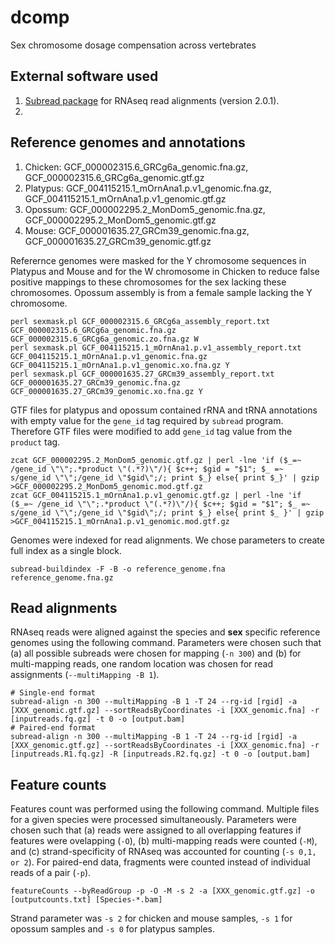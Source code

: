 # dcomp
Sex chromosome dosage compensation across vertebrates

## External software used

1. [Subread package](http://subread.sourceforge.net) for RNAseq read alignments (version 2.0.1).
2. 

## Reference genomes and annotations
1. Chicken: GCF_000002315.6_GRCg6a_genomic.fna.gz, GCF_000002315.6_GRCg6a_genomic.gtf.gz
2. Platypus: GCF_004115215.1_mOrnAna1.p.v1_genomic.fna.gz, GCF_004115215.1_mOrnAna1.p.v1_genomic.gtf.gz
3. Opossum: GCF_000002295.2_MonDom5_genomic.fna.gz, GCF_000002295.2_MonDom5_genomic.gtf.gz
4. Mouse: GCF_000001635.27_GRCm39_genomic.fna.gz, GCF_000001635.27_GRCm39_genomic.gtf.gz

Referernce genomes were masked for the Y chromosome sequences in Platypus and Mouse and for the W chromosome in Chicken to reduce false positive mappings to these chromosomes for the sex lacking these chromosomes. Opossum assembly is from a female sample lacking the Y chromosome.

```
perl sexmask.pl GCF_000002315.6_GRCg6a_assembly_report.txt GCF_000002315.6_GRCg6a_genomic.fna.gz GCF_000002315.6_GRCg6a_genomic.zo.fna.gz W
perl sexmask.pl GCF_004115215.1_mOrnAna1.p.v1_assembly_report.txt GCF_004115215.1_mOrnAna1.p.v1_genomic.fna.gz GCF_004115215.1_mOrnAna1.p.v1_genomic.xo.fna.gz Y
perl sexmask.pl GCF_000001635.27_GRCm39_assembly_report.txt GCF_000001635.27_GRCm39_genomic.fna.gz GCF_000001635.27_GRCm39_genomic.xo.fna.gz Y
```
GTF files for platypus and opossum contained rRNA and tRNA annotations with empty value for the `gene_id` tag required by `subread` program. Therefore GTF files were modified to add `gene_id` tag value from the `product` tag.

```
zcat GCF_000002295.2_MonDom5_genomic.gtf.gz | perl -lne 'if ($_=~ /gene_id \"\";.*product \"(.*?)\"/){ $c++; $gid = "$1"; $_ =~ s/gene_id \"\";/gene_id \"$gid\";/; print $_} else{ print $_}' | gzip >GCF_000002295.2_MonDom5_genomic.mod.gtf.gz
zcat GCF_004115215.1_mOrnAna1.p.v1_genomic.gtf.gz | perl -lne 'if ($_=~ /gene_id \"\";.*product \"(.*?)\"/){ $c++; $gid = "$1"; $_ =~ s/gene_id \"\";/gene_id \"$gid\";/; print $_} else{ print $_ }' | gzip >GCF_004115215.1_mOrnAna1.p.v1_genomic.mod.gtf.gz
```

Genomes were indexed for read alignments. We chose parameters to create full index as a single block.
```
subread-buildindex -F -B -o reference_genome.fna reference_genome.fna.gz
```

## Read alignments

RNAseq reads were aligned against the species and **sex** specific reference genomes using the following command. Parameters were chosen such that (a) all possible subreads were chosen for mapping (`-n 300`) and (b) for multi-mapping reads, one random location was chosen for read assignments (`--multiMapping -B 1`). 

```
# Single-end format
subread-align -n 300 --multiMapping -B 1 -T 24 --rg-id [rgid] -a [XXX_genomic.gtf.gz] --sortReadsByCoordinates -i [XXX_genomic.fna] -r [inputreads.fq.gz] -t 0 -o [output.bam]
# Paired-end format
subread-align -n 300 --multiMapping -B 1 -T 24 --rg-id [rgid] -a [XXX_genomic.gtf.gz] --sortReadsByCoordinates -i [XXX_genomic.fna] -r [inputreads.R1.fq.gz] -R [inputreads.R2.fq.gz] -t 0 -o [output.bam]

```

## Feature counts

Features count was performed using the following command. Multiple files for a given species were processed simultaneously. Parameters were chosen such that (a) reads were assigned to all overlapping features if features were ovelapping (`-O`), (b) multi-mapping reads were counted (`-M`), and (c) strand-specificity of RNAseq was accounted for counting (`-s 0,1, or 2`). For paired-end data, fragments were counted instead of individual reads of a pair (`-p`).

```
featureCounts --byReadGroup -p -O -M -s 2 -a [XXX_genomic.gtf.gz] -o [outputcounts.txt] [Species-*.bam]
```

Strand parameter was `-s 2` for chicken and mouse samples, `-s 1` for opossum samples and `-s 0` for platypus samples.

